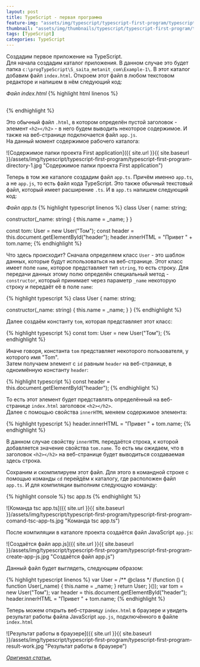 ```yaml
---
layout: post
title: TypeScript - первая программа
feature-img: "assets/img/typescript/typescript-first-program/typescript-first-program-title.jpg"
thumbnail: "assets/img/thumbnails/typescript/typescript-first-program/typescript-first-program-title.jpg"
tags: [TypeScript]
categories: TypeScript
---
```


Создадим первое приложение на TypeScript.   
Для начала создадим каталог приложения. В данном случае это будет папка `c:\progTypeScript\S_saita_metanit_com\Example-1\`. 
В этот каталог добавим файл `index.html`. Откроем этот файл в любом текстовом редакторе и напишем в нём следующий код: 

_Файл index.html_
{% highlight html linenos %}
<!DOCTYPE html>
<html>
<head>
  <meta charset="utf-8">
  <title>Metanit.com</title>
</head>
<body>
  <h2 id="header"></h2>
  <script src="app.js"></script>
</body>
</html>
{% endhighlight %}

Это обычный файл `.html`, в котором определён пустой заголовок - элемент `<h2></h2>` - в него будем выводить некоторое содержимое. 
И также на веб-странице подключается файл `app.js`.   
На данный момент содержимое рабочего каталога: 

![Содержимое папки проекта First application]({{ site.url }}{{ site.baseurl }}/assets/img/typescript/typescript-first-program/typescript-first-program-directory-1.jpg "Содержимое папки проекта First application")

Теперь в том же каталоге создадим файл `app.ts`. Причём именно `app.ts`, а не `app.js`, то есть файл кода TypeScript. Это 
также обычный текстовый файл, который имеет расширение `.ts`. И в `app.ts` напишем следующий код: 

_Файл app.ts_
{% highlight typescript linenos %}
class User {
  name: string;
  
  constructor(_name: string) {
    this.name = _name;
  }
}

const tom: User = new User("Том");
const header = this.document.getElementById("header");
header.innerHTML = "Привет " + tom.name;
{% endhighlight %}

Что здесь происходит? Сначала определяем класс `User` - это шаблон данных, которые будут использоваться на веб-странице. 
Этот класс имеет поле `name`, которое представляет тип `string`, то есть строку. Для передачи данных этому полю определён 
специальный метод - `constructor`, который принимает через параметр `_name` некоторую строку и передаёт её в поле `name`: 

{% highlight typescript %}
class User {
  name: string;
  
  constructor(_name: string) {
    this.name = _name;
  }
}
{% endhighlight %}

Далее создаём константу `tom`, которая представляет этот класс: 

{% highlight typescript %}
const tom: User = new User("Том");
{% endhighlight %}

Иначе говоря, константа `tom` представляет некоторого пользователя, у которого имя "Tom".   
Затем получаем элемент с `id` равным `header` на веб-странице, в одноимённую константу `header`: 

{% highlight typescript %}
const header = this.document.getElementById("header");
{% endhighlight %}

То есть этот элемент будет представлять определённый на веб-странице `index.html` заголовок `<h2></h2>`.   
Далее с помощью свойства `innerHTML` меняем содержимое элемента: 

{% highlight typescript %}
header.innerHTML = "Привет " + tom.name;
{% endhighlight %}

В данном случае свойству `innerHTML` передаётся строка, к которой добавляется значение свойства `tom.name`. 
То есть мы ожидаем, что в заголовок `<h2></h2>` на веб-странице будет выводиться создаваемая здесь строка. 

Сохраним и скомпилируем этот файл. Для этого в командной строке с помощью команды `cd` перейдём к каталогу, где 
расположен файл `app.ts`. И для компиляции выполним следующую команду: 

{% highlight console %}
tsc app.ts
{% endhighlight %}

![Команда tsc app.ts]({{ site.url }}{{ site.baseurl }}/assets/img/typescript/typescript-first-program/typescript-first-program-comand-tsc-app-ts.jpg "Команда tsc app.ts")

После компиляции в каталоге проекта создаётся файл JavaScript `app.js`: 

![Создаётся файл app.js]({{ site.url }}{{ site.baseurl }}/assets/img/typescript/typescript-first-program/typescript-first-program-create-app-js.jpg "Создаётся файл app.js")

Данный файл будет выглядеть, следующим образом: 

{% highlight typescript linenos %}
var User = /** @class */ (function () {
    function User(_name) {
        this.name = _name;
    }
    return User;
}());
var tom = new User("Том");
var header = this.document.getElementById("header");
header.innerHTML = "Привет " + tom.name;
{% endhighlight %}

Теперь можем открыть веб-страницу `index.html` в браузере и увидеть результат работы файла JavaScript `app.js`, подключённого 
в файле `index.html`

![Результат работы в браузере]({{ site.url }}{{ site.baseurl }}/assets/img/typescript/typescript-first-program/typescript-first-program-result-work.jpg "Результат работы в браузере")

[_Оригинал статьи_.](https://metanit.com/web/typescript/1.2.php)

